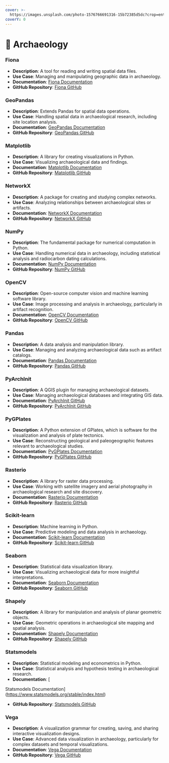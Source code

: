 ```yaml
---
cover: >-
  https://images.unsplash.com/photo-1576766691316-15b72385d5dc?crop=entropy&cs=srgb&fm=jpg&ixid=M3wxOTcwMjR8MHwxfHNlYXJjaHwzfHxBcmNoYWVvbG9neXxlbnwwfHx8fDE3MDY2MjQzNDB8MA&ixlib=rb-4.0.3&q=85
coverY: 0
---
```


# 🏺 Archaeology

### Fiona

* **Description**: A tool for reading and writing spatial data files.
* **Use Case**: Managing and manipulating geographic data in archaeology.
* **Documentation**: [Fiona Documentation](https://fiona.readthedocs.io/en/latest/)
* **GitHub Repository**: [Fiona GitHub](https://github.com/Toblerity/Fiona)

### GeoPandas

* **Description**: Extends Pandas for spatial data operations.
* **Use Case**: Handling spatial data in archaeological research, including site location analysis.
* **Documentation**: [GeoPandas Documentation](https://geopandas.org/)
* **GitHub Repository**: [GeoPandas GitHub](https://github.com/geopandas/geopandas)

### Matplotlib

* **Description**: A library for creating visualizations in Python.
* **Use Case**: Visualizing archaeological data and findings.
* **Documentation**: [Matplotlib Documentation](https://matplotlib.org/)
* **GitHub Repository**: [Matplotlib GitHub](https://github.com/matplotlib/matplotlib)

### NetworkX

* **Description**: A package for creating and studying complex networks.
* **Use Case**: Analyzing relationships between archaeological sites or artifacts.
* **Documentation**: [NetworkX Documentation](https://networkx.org/)
* **GitHub Repository**: [NetworkX GitHub](https://github.com/networkx/networkx)

### NumPy

* **Description**: The fundamental package for numerical computation in Python.
* **Use Case**: Handling numerical data in archaeology, including statistical analysis and radiocarbon dating calculations.
* **Documentation**: [NumPy Documentation](https://numpy.org/doc/)
* **GitHub Repository**: [NumPy GitHub](https://github.com/numpy/numpy)

### OpenCV

* **Description**: Open-source computer vision and machine learning software library.
* **Use Case**: Image processing and analysis in archaeology, particularly in artifact recognition.
* **Documentation**: [OpenCV Documentation](https://opencv.org/)
* **GitHub Repository**: [OpenCV GitHub](https://github.com/opencv/opencv)

### Pandas

* **Description**: A data analysis and manipulation library.
* **Use Case**: Managing and analyzing archaeological data such as artifact catalogs.
* **Documentation**: [Pandas Documentation](https://pandas.pydata.org/)
* **GitHub Repository**: [Pandas GitHub](https://github.com/pandas-dev/pandas)

### PyArchInit

* **Description**: A QGIS plugin for managing archaeological datasets.
* **Use Case**: Managing archaeological databases and integrating GIS data.
* **Documentation**: [PyArchInit GitHub](https://github.com/pyarchinit/pyarchinit)
* **GitHub Repository**: [PyArchInit GitHub](https://github.com/pyarchinit/pyarchinit)

### PyGPlates

* **Description**: A Python extension of GPlates, which is software for the visualization and analysis of plate tectonics.
* **Use Case**: Reconstructing geological and paleogeographic features relevant to archaeological studies.
* **Documentation**: [PyGPlates Documentation](https://www.gplates.org/docs/pygplates/)
* **GitHub Repository**: [PyGPlates GitHub](https://github.com/GPlates/pygplates)

### Rasterio

* **Description**: A library for raster data processing.
* **Use Case**: Working with satellite imagery and aerial photography in archaeological research and site discovery.
* **Documentation**: [Rasterio Documentation](https://rasterio.readthedocs.io/en/latest/)
* **GitHub Repository**: [Rasterio GitHub](https://github.com/mapbox/rasterio)

### Scikit-learn

* **Description**: Machine learning in Python.
* **Use Case**: Predictive modeling and data analysis in archaeology.
* **Documentation**: [Scikit-learn Documentation](https://scikit-learn.org/stable/)
* **GitHub Repository**: [Scikit-learn GitHub](https://github.com/scikit-learn/scikit-learn)

### Seaborn

* **Description**: Statistical data visualization library.
* **Use Case**: Visualizing archaeological data for more insightful interpretations.
* **Documentation**: [Seaborn Documentation](https://seaborn.pydata.org/)
* **GitHub Repository**: [Seaborn GitHub](https://github.com/mwaskom/seaborn)

### Shapely

* **Description**: A library for manipulation and analysis of planar geometric objects.
* **Use Case**: Geometric operations in archaeological site mapping and spatial analysis.
* **Documentation**: [Shapely Documentation](https://shapely.readthedocs.io/en/stable/)
* **GitHub Repository**: [Shapely GitHub](https://github.com/Toblerity/Shapely)

### Statsmodels

* **Description**: Statistical modeling and econometrics in Python.
* **Use Case**: Statistical analysis and hypothesis testing in archaeological research.
* **Documentation**: \[

Statsmodels Documentation]\(https://www.statsmodels.org/stable/index.html)

* **GitHub Repository**: [Statsmodels GitHub](https://github.com/statsmodels/statsmodels)

### Vega

* **Description**: A visualization grammar for creating, saving, and sharing interactive visualization designs.
* **Use Case**: Advanced data visualization in archaeology, particularly for complex datasets and temporal visualizations.
* **Documentation**: [Vega Documentation](https://vega.github.io/vega/)
* **GitHub Repository**: [Vega GitHub](https://github.com/vega/vega)

